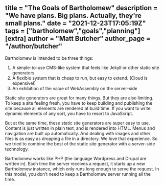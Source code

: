 title = "The Goals of Bartholomew"
description = "We have plans. Big plans. Actually, they're small plans."
date = "2021-12-23T17:05:19Z"
tags = ["bartholomew","goals","planning"]
[extra]
author = "Matt Butcher"
author_page = "/author/butcher"
---

Bartholomew is intended to be three things:

1. A simple-to-use CMS-like system that feels like Jekyll or other static site generators
2. A flexible system that is cheap to run, but easy to extend. (Cloud is expensive!)
3. An exhibition of the value of WebAssembly on the server-side

Static site generators are great for many things. But they are also limiting. To keep a site feeling fresh, you have to keep building and publishing the site because all elements are rendered at build time. If you want to write dynamic elements of any sort, you have to resort to JavaScript.

But at the same time, these static site generators are super easy to use. Content is just written in plain text, and is rendered into HTML. Menus and navigation are built up automatically. And dealing with images and other files is as easy as dropping a file in a directory. We love that experience. So we tried to combine the best of the static site generator with a server-side technology.

Bartholomew works like PHP (the language Wordpress and Drupal are written in). Each time the server receives a request, it starts up a new Bartholomew instance, which only runs long enough to serve the request. In this model, you don't need to keep a Bartholomew server running all the time.
